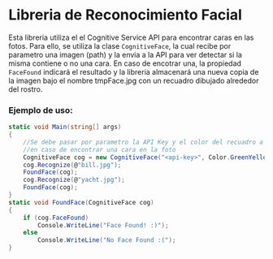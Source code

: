 # Libreria de Reconocimiento Facial
Esta libreria utiliza el el Cognitive Service API para encontrar caras en las fotos.
Para ello, se utiliza la clase ```CognitiveFace```, la cual recibe por parametro una imagen (path) y la envia a la API para ver detectar si la misma contiene o no una cara. En caso de encotrar una, la propiedad ```FaceFound``` indicará el resultado y la libreria almacenará una nueva copia de la imagen bajo el nombre tmpFace.jpg con un recuadro dibujado alrededor del rostro.

### Ejemplo de uso:
```c#
static void Main(string[] args)
{
    //Se debe pasar por parametro la API Key y el color del recuadro a dibujar 
    //en caso de encontrar una cara en la foto
    CognitiveFace cog = new CognitiveFace("<api-key>", Color.GreenYellow);
    cog.Recognize(@"bill.jpg");
    FoundFace(cog);
    cog.Recognize(@"yacht.jpg");
    FoundFace(cog);
}
static void FoundFace(CognitiveFace cog)
{
    if (cog.FaceFound)
        Console.WriteLine("Face Found! :)");
    else
        Console.WriteLine("No Face Found :(");
} 
```